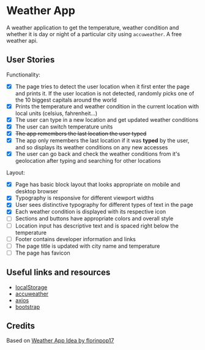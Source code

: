 # Weather App

A weather application to get the temperature, weather condition and whether it is day or night of a particular city using `accuweather`. A free weather api.

## User Stories

Functionality:

- [x] The page tries to detect the user location when it first enter the page and prints it. If the user location is not detected, randomly picks one of the 10 biggest capitals around the world
- [x] Prints the temperature and weather condition in the current location with local units (celsius, fahrenheit...)
- [x] The user can type in a new location and get updated weather conditions
- [x] The user can switch temperature units
- [x] ~~The app remembers the last location the user typed~~
- [x] The app only remembers the last location if it was **typed** by the user, and so displays its weather conditions on any new accesses
- [x] The user can go back and check the weather conditions from it's geolocation after typing and searching for other locations

Layout:

- [x] Page has basic block layout that looks appropriate on mobile and desktop browser
- [x] Typography is responsive for different viewport widths
- [x] User sees distinctive typography for different types of text in the page
- [x] Each weather condition is displayed with its respective icon
- [ ] Sections and buttons have appropriate colors and overall style
- [ ] Location input has descriptive text and is spaced right below the temperature
- [ ] Footer contains developer information and links
- [ ] The page title is updated with city name and temperature
- [ ] The page has favicon

## Useful links and resources

- [localStorage](https://developer.mozilla.org/en-US/docs/Web/API/Window/localStorage)
- [accuweather](https://developer.accuweather.com/)
- [axios](https://github.com/axios/axios)
- [bootstrap](https://getbootstrap.com/)

## Credits

Based on [Weather App Idea by florinpop17](https://github.com/florinpop17/app-ideas/blob/master/Projects/1-Beginner/Weather-App.md)